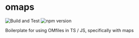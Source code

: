 # omaps

![Build and Test](https://github.com/open-meteo/omaps/actions/workflows/deploy.yml/badge.svg)
![npm version](https://img.shields.io/npm/v/@openmeteo/file-reader?label=npm%20@openmeteo/file-reader)

Boilerplate for using OMfiles in TS / JS, specifically with maps

